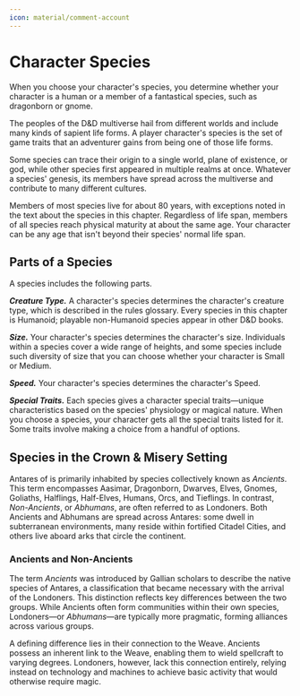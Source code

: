 ```yaml
---
icon: material/comment-account
---
```


# Character Species

When you choose your character's species, you determine whether your character is a human or a member of a fantastical species, such as dragonborn or gnome.

The peoples of the D&D multiverse hail from different worlds and include many kinds of sapient life forms. A player character's species is the set of game traits that an adventurer gains from being one of those life forms.

Some species can trace their origin to a single world, plane of existence, or god, while other species first appeared in multiple realms at once. Whatever a species' genesis, its members have spread across the multiverse and contribute to many different cultures.

Members of most species live for about 80 years, with exceptions noted in the text about the species in this chapter. Regardless of life span, members of all species reach physical maturity at about the same age. Your character can be any age that isn't beyond their species' normal life span.

## Parts of a Species

A species includes the following parts.

***Creature Type.*** A character's species determines the character's creature type, which is described in the rules glossary. Every species in this chapter is Humanoid; playable non-Humanoid species appear in other D&D books.

***Size.*** Your character's species determines the character's size. Individuals within a species cover a wide range of heights, and some species include such diversity of size that you can choose whether your character is Small or Medium.

***Speed.*** Your character's species determines the character's Speed.

***Special Traits.*** Each species gives a character special traits—unique characteristics based on the species' physiology or magical nature. When you choose a species, your character gets all the special traits listed for it. Some traits involve making a choice from a handful of options.

## Species in the Crown & Misery Setting

Antares of  is primarily inhabited by species collectively known as *Ancients*. This term encompasses Aasimar, Dragonborn, Dwarves, Elves, Gnomes, Goliaths, Halflings, Half-Elves, Humans, Orcs, and Tieflings. In contrast, *Non-Ancients*, or *Abhumans*, are often referred to as Londoners. Both Ancients and Abhumans are spread across Antares: some dwell in subterranean environments, many reside within fortified Citadel Cities, and others live aboard arks that circle the continent.

### Ancients and Non-Ancients

The term *Ancients* was introduced by Gallian scholars to describe the native species of Antares, a classification that became necessary with the arrival of the Londoners. This distinction reflects key differences between the two groups. While Ancients often form communities within their own species, Londoners—or *Abhumans*—are typically more pragmatic, forming alliances across various groups.

A defining difference lies in their connection to the Weave. Ancients possess an inherent link to the Weave, enabling them to wield spellcraft to varying degrees. Londoners, however, lack this connection entirely, relying instead on technology and machines to achieve basic activity that would otherwise require magic.
